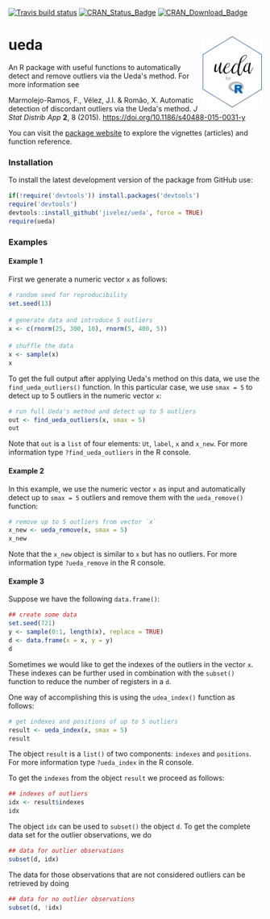 [![Travis build status](https://travis-ci.org/jivelez/ueda.svg?branch=master)](https://travis-ci.org/jivelez/ueda)
[![CRAN\_Status\_Badge](http://www.r-pkg.org/badges/version-ago/ueda)](https://cran.r-project.org/package=ueda)
[![CRAN\_Download\_Badge](http://cranlogs.r-pkg.org/badges/ueda)](https://cran.r-project.org/package=ueda) 

# ueda  <img src="man/figures/logo.png" align="right" alt="" width="120" />

An R package with useful functions to automatically detect and remove outliers via the Ueda's method.  For more information see

Marmolejo-Ramos, F., Vélez, J.I. & Romão, X. Automatic detection of discordant outliers via the Ueda's method. _J Stat Distrib App_ **2**, 8 (2015). https://doi.org/10.1186/s40488-015-0031-y

You can visit the [package website](https://jivelez.github.io/ueda/index.html) to explore the vignettes (articles) and function reference. 

### Installation

To install the latest development version of the package from GitHub use:

```r
if(!require('devtools')) install.packages('devtools')
require('devtools')
devtools::install_github('jivelez/ueda', force = TRUE)
require(ueda)
```


### Examples

#### Example 1

First we generate a numeric vector `x` as follows:

```r
# random seed for reproducibility
set.seed(13)

# generate data and introduce 5 outliers
x <- c(rnorm(25, 300, 10), rnorm(5, 400, 5))

# shuffle the data
x <- sample(x)
x
```

To get the full output after applying Ueda's method on this data, we use the `find_ueda_outliers()` function. In this particular case, we use `smax = 5` to detect up to 5 outliers in the numeric vector `x`:

```r
# run full Ueda's method and detect up to 5 outliers
out <- find_ueda_outliers(x, smax = 5)
out
```

Note that `out` is a `list` of four elements:  `Ut`, `label`, `x` and `x_new`. For more information type `?find_ueda_outliers` in the R console.


#### Example 2

In this example, we use the numeric vector `x`  as input and automatically detect up to `smax = 5` outliers and remove them with the `ueda_remove()` function:

```r
# remove up to 5 outliers from vector `x`
x_new <- ueda_remove(x, smax = 5)
x_new
```
Note that the `x_new` object is similar to `x` but has no outliers. For more information type `?ueda_remove` in the R console.


#### Example 3

Suppose we have the following `data.frame()`:

```r
## create some data
set.seed(721)
y <- sample(0:1, length(x), replace = TRUE)
d <- data.frame(x = x, y = y)
d
```
Sometimes we would like to get the indexes of the outliers in the vector `x`. These indexes can be further used in combination with the `subset()` function to reduce the number of registers in a `d`.  

One way of accomplishing this is using the `udea_index()` function as follows:

```r
# get indexes and positions of up to 5 outliers
result <- ueda_index(x, smax = 5)
result
```

The object `result` is a `list()` of two components: `indexes` and `positions`. For more information type `?ueda_index` in the R console. 

To get the `indexes` from the object `result` we proceed as follows:

```r
## indexes of outliers
idx <- result$indexes
idx
```

The object `idx` can be used to `subset()` the object `d`. To get the complete data set for the outlier observations, we do

```r
## data for outlier observations
subset(d, idx)
```

The data for those observations that are not considered outliers can be retrieved by doing

```r
## data for no outlier observations
subset(d, !idx)
```

